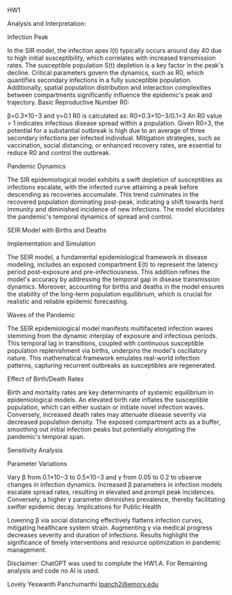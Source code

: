 HW1

Analysis and Interpretation:

Infection Peak

In the SIR model, the infection apex I(t) typically occurs around day 40 due to high initial susceptibility, which correlates with increased transmission rates. The susceptible population S(t) depletion is a key factor in the peak's decline. Critical parameters govern the dynamics, such as R0, which quantifies secondary infections in a fully susceptible population. Additionally, spatial population distribution and interaction complexities between compartments significantly influence the epidemic's peak and trajectory.
Basic Reproductive Number R0:

β=0.3×10−3 and γ=0.1 R0​ is calculated as: R0=0.3×10−3/0.1=3
An R0 value > 1 indicates infectious disease spread within a population. Given R0=3, the potential for a substantial outbreak is high due to an average of three secondary infections per infected individual. Mitigation strategies, such as vaccination, social distancing, or enhanced recovery rates, are essential to reduce R0 and control the outbreak.

Pandemic Dynamics

The SIR epidemiological model exhibits a swift depletion of susceptibles as infections escalate, with the infected curve attaining a peak before descending as recoveries accumulate. This trend culminates in the recovered population dominating post-peak, indicating a shift towards herd immunity and diminished incidence of new infections. The model elucidates the pandemic's temporal dynamics of spread and control.

SEIR Model with Births and Deaths

Implementation and Simulation

The SEIR model, a fundamental epidemiological framework in disease modeling, includes an exposed compartment E(t) to represent the latency period post-exposure and pre-infectiousness. This addition refines the model's accuracy by addressing the temporal gap in disease transmission dynamics. Moreover, accounting for births and deaths in the model ensures the stability of the long-term population equilibrium, which is crucial for realistic and reliable epidemic forecasting.

Waves of the Pandemic

The SEIR epidemiological model manifests multifaceted infection waves stemming from the dynamic interplay of exposure and infectious periods. This temporal lag in transitions, coupled with continuous susceptible population replenishment via births, underpins the model's oscillatory nature. This mathematical framework emulates real-world infection patterns, capturing recurrent outbreaks as susceptibles are regenerated.

Effect of Birth/Death Rates

Birth and mortality rates are key determinants of systemic equilibrium in epidemiological models. An elevated birth rate inflates the susceptible population, which can either sustain or initiate novel infection waves. Conversely, increased death rates may attenuate disease severity via decreased population density. The exposed compartment acts as a buffer, smoothing out initial infection peaks but potentially elongating the pandemic's temporal span.

Sensitivity Analysis

Parameter Variations

Vary β from 0.1×10−3 to 0.5×10−3 and γ from 0.05 to 0.2 to observe changes in infection dynamics. Increased β parameters in infection models escalate spread rates, resulting in elevated and prompt peak incidences. Conversely, a higher γ parameter diminishes prevalence, thereby facilitating swifter epidemic decay.
Implications for Public Health

Lowering β via social distancing effectively flattens infection curves, mitigating healthcare system strain. Augmenting γ via medical progress decreases severity and duration of infections. Results highlight the significance of timely interventions and resource optimization in pandemic management.

Disclaimer: ChatGPT was used to complute the HW1.A. For Remaining analysis and code no AI is used.

Lovely Yeswanth Panchumarthi
lpanch2@emory.edu
